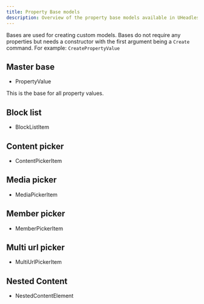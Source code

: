 ```yaml
---
title: Property Base models
description: Overview of the property base models available in UHeadless.
---
```


Bases are used for creating custom models. Bases do not require any properties but needs a constructor with the first argument being a `Create` command. For example: `CreatePropertyValue` 

## Master base
* PropertyValue

This is the base for all property values.

## Block list
* BlockListItem

## Content picker
* ContentPickerItem

## Media picker
* MediaPickerItem

## Member picker
* MemberPickerItem

## Multi url picker
* MultiUrlPickerItem

## Nested Content
* NestedContentElement
